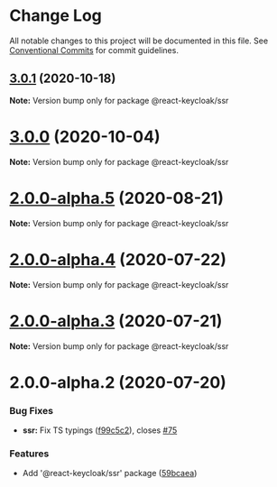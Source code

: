 # Change Log

All notable changes to this project will be documented in this file.
See [Conventional Commits](https://conventionalcommits.org) for commit guidelines.

## [3.0.1](https://github.com/react-keycloak/react-keycloak/compare/@react-keycloak/ssr@3.0.0...@react-keycloak/ssr@3.0.1) (2020-10-18)

**Note:** Version bump only for package @react-keycloak/ssr





# [3.0.0](https://github.com/react-keycloak/react-keycloak/compare/@react-keycloak/ssr@2.0.0-alpha.5...@react-keycloak/ssr@3.0.0) (2020-10-04)

**Note:** Version bump only for package @react-keycloak/ssr





# [2.0.0-alpha.5](https://github.com/react-keycloak/react-keycloak/compare/@react-keycloak/ssr@2.0.0-alpha.4...@react-keycloak/ssr@2.0.0-alpha.5) (2020-08-21)

**Note:** Version bump only for package @react-keycloak/ssr





# [2.0.0-alpha.4](https://github.com/react-keycloak/react-keycloak/compare/@react-keycloak/ssr@2.0.0-alpha.3...@react-keycloak/ssr@2.0.0-alpha.4) (2020-07-22)

**Note:** Version bump only for package @react-keycloak/ssr





# [2.0.0-alpha.3](https://github.com/react-keycloak/react-keycloak/compare/@react-keycloak/ssr@2.0.0-alpha.2...@react-keycloak/ssr@2.0.0-alpha.3) (2020-07-21)

**Note:** Version bump only for package @react-keycloak/ssr





# 2.0.0-alpha.2 (2020-07-20)


### Bug Fixes

* **ssr:** Fix TS typings ([f99c5c2](https://github.com/react-keycloak/react-keycloak/commit/f99c5c284bb53721ff834cb1018073479e5447f7)), closes [#75](https://github.com/react-keycloak/react-keycloak/issues/75)


### Features

* Add '@react-keycloak/ssr' package ([59bcaea](https://github.com/react-keycloak/react-keycloak/commit/59bcaea0adba45043236cfd160dc81bf9376f6e2))
